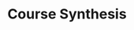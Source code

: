 ---
layout: module
title: "Course Synthesis"
type: topic
num: 12
draft: 0
start_date: 2024-12-05
slides:
    - start_date: 2024-12-03
      num: 16
      type: lecture
      title: Course Synthesis
      url: https://docs.google.com/presentation/d/13ZoVNNm5agKxtfgN8SPK6_NVG-ydNjZKFaRmM9dohjg/edit?usp=sharing
---